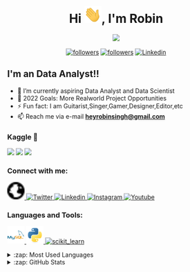 <h1 align="center">Hi <a href="https://heyrobin.github.io/"><img src="https://raw.githubusercontent.com/pik1989/pik1989/main/Images/Hi.gif" width="40px" /></a>, I'm Robin</h1>

<!-- Typing SVG by DenverCoder1 - https://github.com/DenverCoder1/readme-typing-svg -->
<p align="center">
  <a href="https://github.com/heyrobin"><img src="https://readme-typing-svg.herokuapp.com?lines=Self+taught+Data+Analyst;2%2B+years+of+experience;Trying+new+things&center=true&width=380&height=45"></a>
</p>

<p align="center">
        
<a href="https://github.com/heyrobin">
<img alt="followers" title="Follow me on Github" src="https://img.shields.io/github/followers/heyrobin?color=236ad3&labelColor=1155ba&style=for-the-badge&logo=github&label=Follow"/></a>
        
<a href="https://heyrobin.github.io/">
<img alt="followers" title="Website" src="https://img.shields.io/website?label=heyrobin.github.io&style=for-the-badge&url=https%3A%2F%2Fheyrobin.github.io"/></a>
        
<a href="https://linkedin.com/in/heyrobin/">
<img alt="Linkedin" title="Follow me on linkedin" href="https://linkedin.com/in/heyrobin/" src="https://img.shields.io/badge/LinkedIn-0077B5?style=for-the-badge&logo=linkedin&logoColor=white"/></a>
             
</p>

## I'm an Data Analyst!!

- 🌱 I’m currently aspiring Data Analyst and Data Scientist
- 🥅 2022 Goals: More Realworld Project Opportunities
- ⚡ Fun fact: I am Guitarist,Singer,Gamer,Designer,Editor,etc
- 📫 Reach me via e-mail **heyrobinsingh@gmail.com**

### Kaggle 📓

![](https://road-to-kaggle-grandmaster.vercel.app/api/badges/heyrobin/notebook)
![](https://road-to-kaggle-grandmaster.vercel.app/api/badges/heyrobin/dataset)
![](https://road-to-kaggle-grandmaster.vercel.app/api/badges/heyrobin/discussion)

### Connect with me:

<p align="left"> 
<a href="https://www.heyrobin.github.io/" target="_blank"> 
<img src="https://raw.githubusercontent.com/iconic/open-iconic/master/svg/globe.svg" alt="Website" width="40px" height="40px"/> </a>
<a href="https://www.twitter.com/heyrobined/" target="_blank"> 
<img src="https://cdn.jsdelivr.net/npm/simple-icons@v3/icons/twitter.svg" alt="Twitter" width="40px" height="40px"/> </a>
<a href="https://www.linkedin.com/in/heyrobin" target="_blank"> 
<img src="https://cdn.jsdelivr.net/npm/simple-icons@v3/icons/linkedin.svg" alt="Linkedin" width="40px" height="40px"/> </a>
<a href="https://instagram.com/heyrobined" target="_blank"> 
<img src="https://cdn.jsdelivr.net/npm/simple-icons@v3/icons/instagram.svg" alt="Instagram" width="40px" height="40px"/> </a>
<a href="youtube.com/channel/UCPgwCtDFhjA87WzWZX3Qtjg" target="_blank"> 
<img src="https://cdn.jsdelivr.net/npm/simple-icons@v3/icons/youtube.svg" alt="Youtube" width="40px" height="40px"/> </a>
        
        

<br />

### Languages and Tools:

<p align="left"> 
<a href="https://www.mysql.com/" target="_blank"> 
<img src="https://raw.githubusercontent.com/devicons/devicon/master/icons/mysql/mysql-original-wordmark.svg" alt="mysql" width="40" height="40"/> </a>
<a href="https://www.python.org" target="_blank"> 
<img src="https://raw.githubusercontent.com/devicons/devicon/master/icons/python/python-original.svg" alt="python" width="40" height="40"/> </a> 
<a href="https://scikit-learn.org/" target="_blank"> 
<img src="https://upload.wikimedia.org/wikipedia/commons/0/05/Scikit_learn_logo_small.svg" alt="scikit_learn" width="40" height="40"/> </a> 
</p>

<details>
  <summary>:zap: Most Used Languages</summary>

<img align="center" src="https://github-readme-stats.vercel.app/api/top-langs?username=heyrobin&show_icons=true&locale=en&layout=compact" alt="heyrobin" />

</details>


<details>
  <summary>:zap: GitHub Stats</summary>

  <img align="left" alt="heyrobin's GitHub Stats" src="https://github-readme-stats.vercel.app/api?username=heyrobin&theme=radical&show_icons=true" />

</details>



[website]: https://holistic-developer.com/
[youtube]: https://www.youtube.com/channel/UCD6bHzIZCJJcJD6QHGUIyrw
[instagram]: https://www.instagram.com/holistic_developer/
[linkedin]: https://linkedin.com/in/annaarsentieva
[portfolio]: https://arsentieva.github.io/profile/
